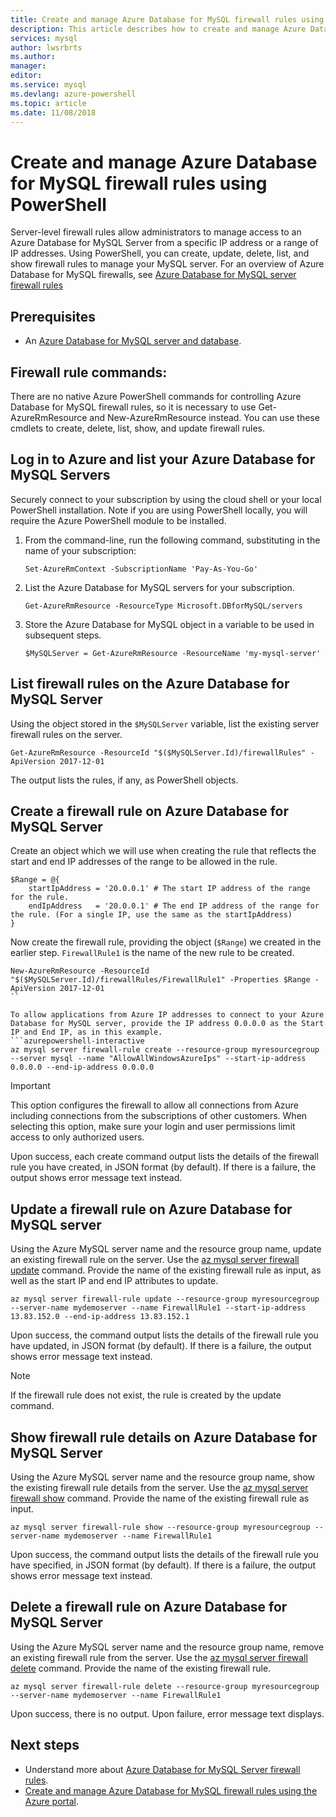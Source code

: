 ```yaml
---
title: Create and manage Azure Database for MySQL firewall rules using PowerShell
description: This article describes how to create and manage Azure Database for MySQL firewall rules using PowerShell.
services: mysql
author: lwsrbrts
ms.author: 
manager: 
editor: 
ms.service: mysql
ms.devlang: azure-powershell
ms.topic: article
ms.date: 11/08/2018
---
```


# Create and manage Azure Database for MySQL firewall rules using PowerShell
Server-level firewall rules allow administrators to manage access to an Azure Database for MySQL Server from a specific IP address or a range of IP addresses. Using PowerShell, you can create, update, delete, list, and show firewall rules to manage your MySQL server. For an overview of Azure Database for MySQL firewalls, see [Azure Database for MySQL server firewall rules](./concepts-firewall-rules.md)

## Prerequisites
* An [Azure Database for MySQL server and database](quickstart-create-mysql-server-database-using-azure-cli.md).

## Firewall rule commands:
There are no native Azure PowerShell commands for controlling Azure Database for MySQL firewall rules, so it is necessary to use Get-AzureRmResource and New-AzureRmResource instead.
You can use these cmdlets to create, delete, list, show, and update firewall rules.

## Log in to Azure and list your Azure Database for MySQL Servers
Securely connect to your subscription by using the cloud shell or your local PowerShell installation. Note if you are using PowerShell locally, you will require the Azure PowerShell module to be installed.

1. From the command-line, run the following command, substituting in the name of your subscription:
   ```azurepowershell-interactive
   Set-AzureRmContext -SubscriptionName 'Pay-As-You-Go'
   ```

2. List the Azure Database for MySQL servers for your subscription.

   ```azurepowershell-interactive
   Get-AzureRmResource -ResourceType Microsoft.DBforMySQL/servers
   ```
   
3. Store the Azure Database for MySQL object in a variable to be used in subsequent steps.
   
   ```azurepowershell-interactive
   $MySQLServer = Get-AzureRmResource -ResourceName 'my-mysql-server'
   ```

## List firewall rules on the Azure Database for MySQL Server 
Using the object stored in the `$MySQLServer` variable, list the existing server firewall rules on the server.

```azurepowershell-interactive
Get-AzureRmResource -ResourceId "$($MySQLServer.Id)/firewallRules" -ApiVersion 2017-12-01
```

The output lists the rules, if any, as PowerShell objects.

## Create a firewall rule on Azure Database for MySQL Server

Create an object which we will use when creating the rule that reflects the start and end IP addresses of the range to be allowed in the rule.
```azurepowershell-interactive
$Range = @{
    startIpAddress = '20.0.0.1' # The start IP address of the range for the rule. 
    endIpAddress   = '20.0.0.1' # The end IP address of the range for the rule. (For a single IP, use the same as the startIpAddress)
}
```

Now create the firewall rule, providing the object (`$Range`) we created in the earlier step. `FirewallRule1` is the name of the new rule to be created.
```azurepowershell-interactive
New-AzureRmResource -ResourceId "$($MySQLServer.Id)/firewallRules/FirewallRule1" -Properties $Range -ApiVersion 2017-12-01
``

To allow applications from Azure IP addresses to connect to your Azure Database for MySQL server, provide the IP address 0.0.0.0 as the Start IP and End IP, as in this example.
```azurepowershell-interactive
az mysql server firewall-rule create --resource-group myresourcegroup --server mysql --name "AllowAllWindowsAzureIps" --start-ip-address 0.0.0.0 --end-ip-address 0.0.0.0
```

> [!IMPORTANT]
> This option configures the firewall to allow all connections from Azure including connections from the subscriptions of other customers. When selecting this option, make sure your login and user permissions limit access to only authorized users.
> 

Upon success, each create command output lists the details of the firewall rule you have created, in JSON format (by default). If there is a failure, the output shows error message text instead.

## Update a firewall rule on Azure Database for MySQL server 
Using the Azure MySQL server name and the resource group name, update an existing firewall rule on the server. Use the [az mysql server firewall update](/cli/azure/mysql/server/firewall-rule#az-mysql-server-firewall-rule-update) command. Provide the name of the existing firewall rule as input, as well as the start IP and end IP attributes to update.
```azurecli-interactive
az mysql server firewall-rule update --resource-group myresourcegroup --server-name mydemoserver --name FirewallRule1 --start-ip-address 13.83.152.0 --end-ip-address 13.83.152.1
```
Upon success, the command output lists the details of the firewall rule you have updated, in JSON format (by default). If there is a failure, the output shows error message text instead.

> [!NOTE]
> If the firewall rule does not exist, the rule is created by the update command.

## Show firewall rule details on Azure Database for MySQL Server
Using the Azure MySQL server name and the resource group name, show the existing firewall rule details from the server. Use the [az mysql server firewall show](/cli/azure/mysql/server/firewall-rule#az-mysql-server-firewall-rule-show) command. Provide the name of the existing firewall rule as input.
```azurecli-interactive
az mysql server firewall-rule show --resource-group myresourcegroup --server-name mydemoserver --name FirewallRule1
```
Upon success, the command output lists the details of the firewall rule you have specified, in JSON format (by default). If there is a failure, the output shows error message text instead.

## Delete a firewall rule on Azure Database for MySQL Server
Using the Azure MySQL server name and the resource group name, remove an existing firewall rule from the server. Use the [az mysql server firewall delete](/cli/azure/mysql/server/firewall-rule#az-mysql-server-firewall-rule-delete) command. Provide the name of the existing firewall rule.
```azurecli-interactive
az mysql server firewall-rule delete --resource-group myresourcegroup --server-name mydemoserver --name FirewallRule1
```
Upon success, there is no output. Upon failure, error message text displays.

## Next steps
- Understand more about [Azure Database for MySQL Server firewall rules](./concepts-firewall-rules.md).
- [Create and manage Azure Database for MySQL firewall rules using the Azure portal](./howto-manage-firewall-using-portal.md).
